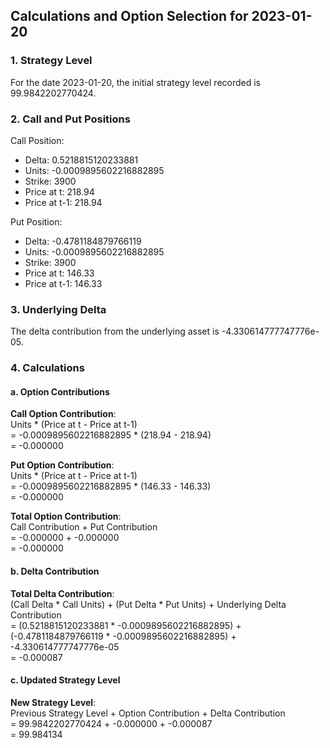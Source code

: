 
## Calculations and Option Selection for 2023-01-20

### 1. Strategy Level
For the date 2023-01-20, the initial strategy level recorded is 99.9842202770424.

### 2. Call and Put Positions
Call Position:
- Delta: 0.5218815120233881
- Units: -0.0009895602216882895
- Strike: 3900
- Price at t: 218.94
- Price at t-1: 218.94

Put Position:
- Delta: -0.4781184879766119
- Units: -0.0009895602216882895
- Strike: 3900
- Price at t: 146.33
- Price at t-1: 146.33

### 3. Underlying Delta
The delta contribution from the underlying asset is -4.330614777747776e-05.

### 4. Calculations

#### a. Option Contributions
**Call Option Contribution**:  
Units * (Price at t - Price at t-1)  
= -0.0009895602216882895 * (218.94 - 218.94)  
= -0.000000

**Put Option Contribution**:  
Units * (Price at t - Price at t-1)  
= -0.0009895602216882895 * (146.33 - 146.33)  
= -0.000000

**Total Option Contribution**:  
Call Contribution + Put Contribution  
= -0.000000 + -0.000000  
= -0.000000

#### b. Delta Contribution
**Total Delta Contribution**:  
(Call Delta * Call Units) + (Put Delta * Put Units) + Underlying Delta Contribution  
= (0.5218815120233881 * -0.0009895602216882895) + (-0.4781184879766119 * -0.0009895602216882895) + -4.330614777747776e-05  
= -0.000087

#### c. Updated Strategy Level
**New Strategy Level**:  
Previous Strategy Level + Option Contribution + Delta Contribution  
= 99.9842202770424 + -0.000000 + -0.000087  
= 99.984134

